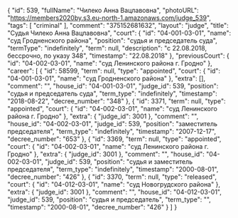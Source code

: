 {
    "id": 539,
    "fullName": "Чилеко Анна Вацлавовна",
    "photoURL": "https://members2020by.s3.eu-north-1.amazonaws.com/judge_539",
    "tags": [
        "criminal"
    ],
    "comment": "375152681632",
    "layout": "judge",
    "title": "Судья Чилеко Анна Вацлавовна",
    "court": {
        "id": "04-001-03-01",
        "name": "суд Гродненского района",
        "position": "судья и председатель суда",
        "termType": "indefinitely",
        "term": null,
        "description": "c 22.08.2018, бессрочно, по указу 348",
        "timestamp": "22.08.2018"
    },
    "previousCourt": {
        "id": "04-002-03-01",
        "name": "суд Ленинского района г. Гродно"
    },
    "career": [
        {
            "id": 58599,
            "term": null,
            "type": "appointed",
            "court": {
                "id": "04-001-03-01",
                "name": "суд Гродненского района"
            },
            "extra": [],
            "comment": "",
            "house_id": "04-001-03-01",
            "judge_id": 539,
            "position": "судья и председатель суда",
            "term_type": "indefinitely",
            "timestamp": "2018-08-22",
            "decree_number": "348"
        },
        {
            "id": 3371,
            "term": null,
            "type": "appointed",
            "court": {
                "id": "04-002-03-01",
                "name": "суд Ленинского района г. Гродно"
            },
            "extra": {
                "judge_id": 3001
            },
            "comment": "",
            "house_id": "04-002-03-01",
            "judge_id": 539,
            "position": "заместитель председателя",
            "term_type": "indefinitely",
            "timestamp": "2007-12-17",
            "decree_number": "653"
        },
        {
            "id": 3369,
            "term": null,
            "type": "appointed",
            "court": {
                "id": "04-002-03-01",
                "name": "суд Ленинского района г. Гродно"
            },
            "extra": {
                "judge_id": 3001
            },
            "comment": "",
            "house_id": "04-002-03-01",
            "judge_id": 539,
            "position": "судья и заместитель председателя",
            "term_type": "indefinitely",
            "timestamp": "2000-08-01",
            "decree_number": "426"
        },
        {
            "id": 3370,
            "term": null,
            "type": "released",
            "court": {
                "id": "04-012-03-01",
                "name": "суд Новогрудского района"
            },
            "extra": {
                "judge_id": 3001
            },
            "comment": "",
            "house_id": "04-012-03-01",
            "judge_id": 539,
            "position": "судья и председатель",
            "term_type": "",
            "timestamp": "2000-08-01",
            "decree_number": "426"
        }
    ]
}